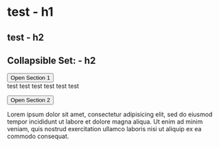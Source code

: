 # test - h1
## test - h2

## Collapsible Set: - h2
<div>
  <button class="collapsible">Open Section 1</button>
  <div class="collapsible_content"> test test test test test test </div>
</div>


<button class="collapsible">Open Section 2</button>
<div class="collapsible_content">
  <p>Lorem ipsum dolor sit amet, consectetur adipisicing elit, sed do eiusmod tempor incididunt ut labore et dolore magna aliqua. Ut enim ad minim veniam, quis nostrud exercitation ullamco laboris nisi ut aliquip ex ea commodo consequat.</p>
</div>
